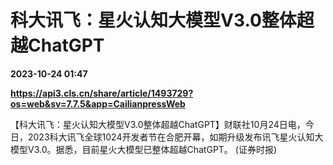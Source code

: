 # 科大讯飞：星火认知大模型V3.0整体超越ChatGPT

**2023-10-24 01:47**

**https://api3.cls.cn/share/article/1493729?os=web&sv=7.7.5&app=CailianpressWeb**

【科大讯飞：星火认知大模型V3.0整体超越ChatGPT】财联社10月24日电，今日，2023科大讯飞全球1024开发者节在合肥开幕，如期升级发布讯飞星火认知大模型V3.0。据悉，目前星火大模型已整体超越ChatGPT。 (证券时报)